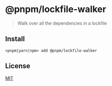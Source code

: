# @pnpm/lockfile-walker

> Walk over all the dependencies in a lockfile

## Install

```
<pnpm|yarn|npm> add @pnpm/lockfile-walker
```

## License

[MIT](LICENSE)

